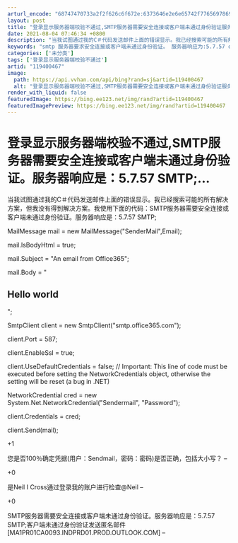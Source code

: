 ```yaml
---
arturl_encode: "68747470733a2f2f626c6f672e:6373646e2e6e65742f77656978696e5f33313532303433352f:61727469636c652f64657461696c732f313139343030343637"
layout: post
title: "登录显示服务器端校验不通过,SMTP服务器需要安全连接或客户端未通过身份验证服务器响应是5.7.57-SMTP..."
date: 2021-08-04 07:46:34 +0800
description: "当我试图通过我的C＃代码发送邮件上面的错误显示。我已经搜索可能的所有解决方案，但我没有得到解决方案。"
keywords: "smtp 服务器要求安全连接或客户端未通过身份验证。 服务器响应为:5.7.57 client n"
categories: ['未分类']
tags: ['登录显示服务器端校验不通过']
artid: "119400467"
image:
  path: https://api.vvhan.com/api/bing?rand=sj&artid=119400467
  alt: "登录显示服务器端校验不通过,SMTP服务器需要安全连接或客户端未通过身份验证服务器响应是5.7.57-SMTP..."
render_with_liquid: false
featuredImage: https://bing.ee123.net/img/rand?artid=119400467
featuredImagePreview: https://bing.ee123.net/img/rand?artid=119400467
---
```


# 登录显示服务器端校验不通过,SMTP服务器需要安全连接或客户端未通过身份验证。服务器响应是：5.7.57 SMTP;...

当我试图通过我的C＃代码发送邮件上面的错误显示。我已经搜索可能的所有解决方案，但我没有得到解决方案。我使用下面的代码：SMTP服务器需要安全连接或客户端未通过身份验证。服务器响应是：5.7.57 SMTP;

MailMessage mail = new MailMessage("SenderMail",Email);

mail.IsBodyHtml = true;

mail.Subject = "An email from Office365";

mail.Body = "

## Hello world

";

SmtpClient client = new SmtpClient("smtp.office365.com");

client.Port = 587;

client.EnableSsl = true;

client.UseDefaultCredentials = false; // Important: This line of code must be executed before setting the NetworkCredentials object, otherwise the setting will be reset (a bug in .NET)

NetworkCredential cred = new System.Net.NetworkCredential("Sendermail", "Password");

client.Credentials = cred;

client.Send(mail);

+1

您是否100％确定凭据(用户：Sendmail，密码：密码)是否正确，包括大小写？ –

+0

是Neil I Cross通过登录我的账户进行检查@Neil –

+0

SMTP服务器需要安全连接或客户端未通过身份验证。服务器响应是：5.7.57 SMTP;客户端未通过身份验证发送匿名邮件[MA1PR01CA0093.INDPRD01.PROD.OUTLOOK.COM] –